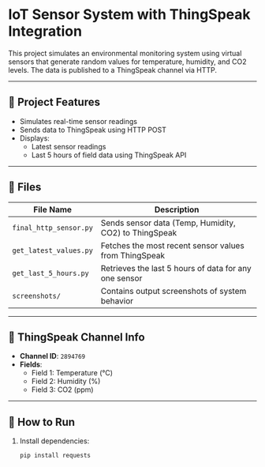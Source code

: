 # IoT Sensor System with ThingSpeak Integration

This project simulates an environmental monitoring system using virtual sensors that generate random values for temperature, humidity, and CO2 levels. The data is published to a ThingSpeak channel via HTTP.

---

## 🧪 Project Features

- Simulates real-time sensor readings
- Sends data to ThingSpeak using HTTP POST
- Displays:
  - Latest sensor readings
  - Last 5 hours of field data using ThingSpeak API

---

## 📁 Files

| File Name               | Description                                      |
|------------------------|--------------------------------------------------|
| `final_http_sensor.py` | Sends sensor data (Temp, Humidity, CO2) to ThingSpeak |
| `get_latest_values.py` | Fetches the most recent sensor values from ThingSpeak |
| `get_last_5_hours.py`  | Retrieves the last 5 hours of data for any one sensor |
| `screenshots/`         | Contains output screenshots of system behavior   |

---

## 📡 ThingSpeak Channel Info

- **Channel ID**: `2894769`
- **Fields**:
  - Field 1: Temperature (°C)
  - Field 2: Humidity (%)
  - Field 3: CO2 (ppm)

---

## 📝 How to Run

1. Install dependencies:
   ```bash
   pip install requests

